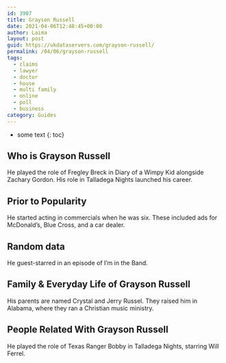 ```yaml
---
id: 3907
title: Grayson Russell
date: 2021-04-06T12:48:45+00:00
author: Laima
layout: post
guid: https://ukdataservers.com/grayson-russell/
permalink: /04/06/grayson-russell
tags:
  - claims
  - lawyer
  - doctor
  - house
  - multi family
  - online
  - poll
  - business
category: Guides
---
```


* some text
{: toc}


## Who is Grayson Russell
                  
                  
                  
He played the role of Fregley Breck in Diary of a Wimpy Kid alongside Zachary Gordon. His role in Talladega Nights launched his career. 
                  
              
            
              
            
                
                
                
## Prior to Popularity
                  
                  
                  
He started acting in commercials when he was six. These included ads for McDonald&#8217;s, Blue Cross, and a car dealer.  
                  
              
            
              
            
                
                
                
## Random data
                  
                  
                  
He guest-starred in an episode of I&#8217;m in the Band. 
                  
              
            
              
            
                
                
                
## Family & Everyday Life of Grayson Russell
                  
                  
                  
His parents are named Crystal and Jerry Russel. They raised him in Alabama, where they ran a Christian music ministry. 
                  
              
            
              
            
                
                
                
## People Related With Grayson Russell
                  
                  
                  
He played the role of Texas Ranger Bobby in Talladega Nights, starring Will Ferrel. 
                  
              
            
              
            
                
              
            
              
              
            
            
              
            
          
          
          